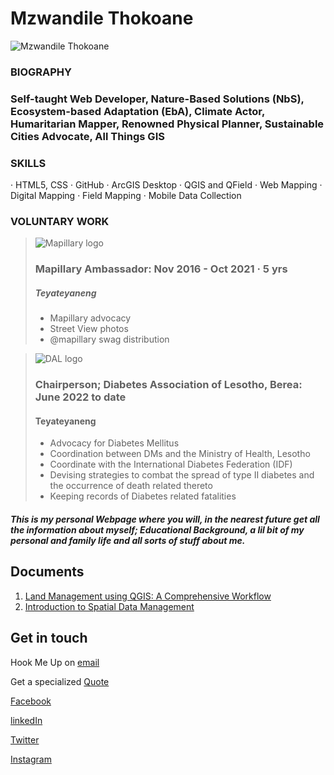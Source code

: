 # Mzwandile Thokoane 

![Mzwandile Thokoane](https://media.licdn.com/dms/image/C5103AQGTSLYS4017cg/profile-displayphoto-shrink_200_200/0/1517535082564?e=1684368000&v=beta&t=eTZWwuZgqUObLVZ8IXkTgxI5PWtbV5bQJ2Gjbs4a0PM)

### **BIOGRAPHY**
### **Self-taught Web Developer, Nature-Based Solutions (NbS), Ecosystem-based Adaptation (EbA), Climate Actor, Humaritarian Mapper, Renowned Physical Planner, Sustainable Cities Advocate, All Things GIS**

### **SKILLS**
· HTML5, CSS
· GitHub 
· ArcGIS Desktop 
· QGIS and QField
· Web Mapping
· Digital Mapping 
· Field Mapping 
· Mobile Data Collection

### **VOLUNTARY WORK**
>![Mapillary logo](https://upload.wikimedia.org/wikipedia/commons/thumb/a/a3/Mapillary_logo.svg/240px-Mapillary_logo.svg.png)
> ### Mapillary Ambassador: Nov 2016 - Oct 2021 · 5 yrs
> ##### Teyateyaneng 
> - Mapillary advocacy 
> - Street View photos
> - @mapillary swag distribution

> ![DAL logo]()
> ### Chairperson; Diabetes Association of Lesotho, Berea: June 2022 to date 
> #### Teyateyaneng
> - Advocacy for Diabetes Mellitus 
> - Coordination between DMs and the Ministry of Health, Lesotho 
> - Coordinate with the International Diabetes Federation (IDF)
> - Devising strategies to combat the spread of type II diabetes and the occurrence of death related thereto
> - Keeping records of Diabetes related fatalities 



#### _This is my personal Webpage where you will, in the nearest future get all the information about myself; Educational Background, a lil bit of my personal and family life and all sorts of stuff about me._

## Documents 
1. [Land Management using QGIS: A Comprehensive Workflow](https://gamma.app/docs/rqov72b9zju7kcj)
2. [Introduction to Spatial Data Management](https://gamma.app/docs/j5ysvmf7z6mndiv)

## Get in touch

Hook Me Up on [email](https://www.jotform.com/form/230859197599579)

Get a specialized [Quote](https://form.jotform.com/230865993558575) 


[Facebook](https://www.facebook.com/mzwandile.thokoane/)

[linkedIn](https://www.linkedin.com/in/mzwandile-thokoane-697577b1/)

[Twitter](https://twitter.com/thokoane)

[Instagram](https://www.instagram.com/mzwandile_nuts/)
